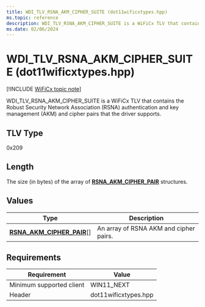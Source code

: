 ```yaml
---
title: WDI_TLV_RSNA_AKM_CIPHER_SUITE (dot11wificxtypes.hpp)
ms.topic: reference
description: WDI_TLV_RSNA_AKM_CIPHER_SUITE is a WiFiCx TLV that contains the RSNA AKM and cipher pairs that the driver supports.
ms.date: 02/06/2024
---
```


# WDI_TLV_RSNA_AKM_CIPHER_SUITE (dot11wificxtypes.hpp)

[!INCLUDE [WiFiCx topic note](../includes/wificx-version-warning.md)]

WDI_TLV_RSNA_AKM_CIPHER_SUITE is a WiFiCx TLV that contains the Robust Security Network Association (RSNA) authentication and key management (AKM) and cipher pairs that the driver supports.

## TLV Type

0x209

## Length

The size (in bytes) of the array of [**RSNA_AKM_CIPHER_PAIR**](/windows-hardware/drivers/ddi/windot11/ns-windot11-rsna_akm_cipher_pair) structures. 

## Values

| Type | Description |
|-----------------|-----------------|
| [**RSNA_AKM_CIPHER_PAIR**](/windows-hardware/drivers/ddi/windot11/ns-windot11-rsna_akm_cipher_pair)[] | An array of RSNA AKM and cipher pairs. |

## Requirements

|Requirement|Value|
|--- |--- |
|Minimum supported client|WIN11_NEXT|
|Header|dot11wificxtypes.hpp|
